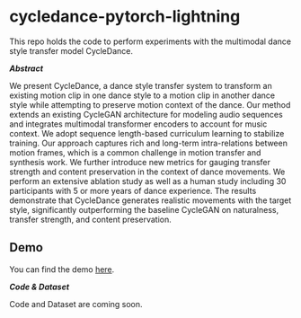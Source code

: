 # cycledance-pytorch-lightning
This repo holds the code to perform experiments with the multimodal dance style transfer model CycleDance.

**_Abstract_**

We present CycleDance, a dance style transfer system to transform an existing motion clip in one dance style to a motion clip in another dance style while attempting to preserve motion context of the dance. Our method extends an existing CycleGAN architecture for modeling audio sequences and integrates multimodal transformer encoders to account for music context. We adopt sequence length-based curriculum learning to stabilize training. Our approach captures rich and long-term intra-relations between motion frames, which is a common challenge in motion transfer and synthesis work. We further introduce new metrics for gauging transfer strength and content preservation in the context of dance movements. We perform an extensive ablation study as well as a human study including 30 participants with 5 or more years of dance experience. The results demonstrate that CycleDance generates realistic movements with the target style, significantly outperforming the baseline CycleGAN on naturalness, transfer strength, and content preservation.

## Demo

You can find the demo [here](https://youtu.be/kP4DBp8OUCk).

**_Code & Dataset_**

Code and Dataset are coming soon.

